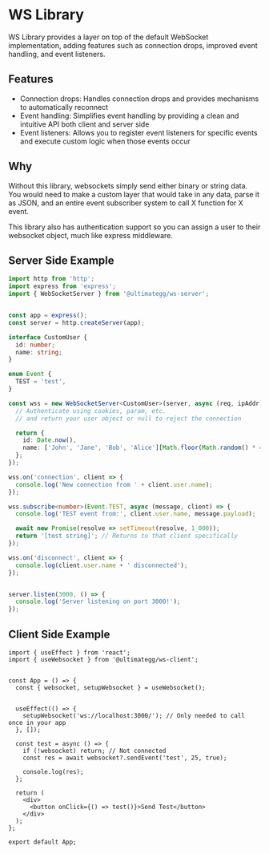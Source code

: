 # WS Library

WS Library provides a layer on top of the default WebSocket implementation, adding features such as connection drops, improved event handling, and event listeners.

## Features

- Connection drops: Handles connection drops and provides mechanisms to automatically reconnect
- Event handling: Simplifies event handling by providing a clean and intuitive API both client and server side
- Event listeners: Allows you to register event listeners for specific events and execute custom logic when those events occur

## Why

Without this library, websockets simply send either binary or string data. You would need to make a custom 
layer that would take in any data, parse it as JSON, and an entire event subscriber system to call X function for X event.


This library also has authentication support so you can assign a user to their websocket object, much like 
express middleware.


## Server Side Example
```typescript
import http from 'http';
import express from 'express';
import { WebSocketServer } from '@ultimategg/ws-server';


const app = express();
const server = http.createServer(app);

interface CustomUser {
  id: number;
  name: string;
}

enum Event {
  TEST = 'test',
}

const wss = new WebSocketServer<CustomUser>(server, async (req, ipAddr) => { // eslint-disable-line @typescript-eslint/no-unused-vars
  // Authenticate using cookies, param, etc.
  // and return your user object or null to reject the connection

  return {
    id: Date.now(),
    name: ['John', 'Jane', 'Bob', 'Alice'][Math.floor(Math.random() * 4)],
  };
});

wss.on('connection', client => {
  console.log('New connection from ' + client.user.name);
});

wss.subscribe<number>(Event.TEST, async (message, client) => {
  console.log('TEST event from:', client.user.name, message.payload);

  await new Promise(resolve => setTimeout(resolve, 1_000));
  return '[test string]'; // Returns to that client specifically
});

wss.on('disconnect', client => {
  console.log(client.user.name + ' disconnected');
});


server.listen(3000, () => {
  console.log('Server listening on port 3000!');
});
```

## Client Side Example
```tsx
import { useEffect } from 'react';
import { useWebsocket } from '@ultimategg/ws-client';


const App = () => {
  const { websocket, setupWebsocket } = useWebsocket();


  useEffect(() => {
    setupWebsocket('ws://localhost:3000/'); // Only needed to call once in your app
  }, []);

  const test = async () => {
    if (!websocket) return; // Not connected
    const res = await websocket?.sendEvent('test', 25, true);

    console.log(res);
  };

  return (
    <div>
      <button onClick={() => test()}>Send Test</button>
    </div>
  );
};

export default App;
```

